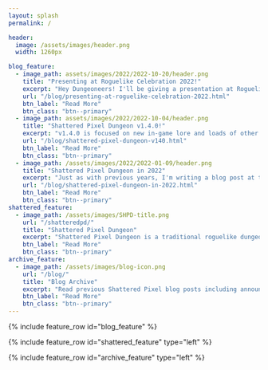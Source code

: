 ```yaml
---
layout: splash
permalink: /

header:
  image: /assets/images/header.png
  width: 1260px

blog_feature:
  - image_path: assets/images/2022/2022-10-20/header.png
    title: "Presenting at Roguelike Celebration 2022!"
    excerpt: "Hey Dungeoneers! I'll be giving a presentation at Roguelike Celebration 2022 on Oct 23rd at 4:15pm EST. The presentation is titled 'Smoothing the Sharp Edges of RNG'."
    url: "/blog/presenting-at-roguelike-celebration-2022.html"
    btn_label: "Read More"
    btn_class: "btn--primary"
  - image_path: assets/images/2022/2022-10-04/header.png
    title: "Shattered Pixel Dungeon v1.4.0!"
    excerpt: "v1.4.0 is focused on new in-game lore and loads of other miscellaneous improvements. There are 30 pages of story text to find, a new ring, various reworks, a new tutorial, and over a hundred smaller tweaks and fixes!"
    url: "/blog/shattered-pixel-dungeon-v140.html"
    btn_label: "Read More"
    btn_class: "btn--primary"
  - image_path: /assets/images/2022/2022-01-09/header.png
    title: "Shattered Pixel Dungeon in 2022"
    excerpt: "Just as with previous years, I'm writing a blog post at the start of 2022 to summarize my longer-term plans for Shattered Pixel Dungeon!"
    url: "/blog/shattered-pixel-dungeon-in-2022.html"
    btn_label: "Read More"
    btn_class: "btn--primary"
shattered_feature:
  - image_path: /assets/images/SHPD-title.png
    url: "/shatteredpd/"
    title: "Shattered Pixel Dungeon"
    excerpt: "Shattered Pixel Dungeon is a traditional roguelike dungeon crawler that's simple to start but hard to master! Every game is a unique challenge, with four different heroes, randomized levels and enemies, and hundreds of items to collect and use."
    btn_label: "Read More"
    btn_class: "btn--primary"
archive_feature:
  - image_path: /assets/images/blog-icon.png
    url: "/blog/"
    title: "Blog Archive"
    excerpt: "Read previous Shattered Pixel blog posts including announcements, design overviews, and teasers! The blog includes a full history of my dev work since I started Shattered Pixel Dungeon in 2014."
    btn_label: "Read More"
    btn_class: "btn--primary"
---
```


{% include feature_row id="blog_feature" %}

{% include feature_row id="shattered_feature" type="left" %}

{% include feature_row id="archive_feature" type="left" %}